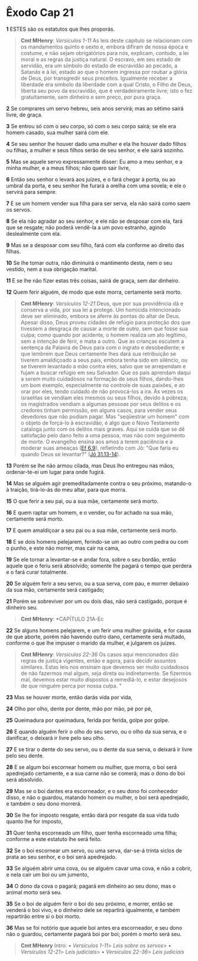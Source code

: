 # Êxodo Cap 21

**1** 	ESTES são os estatutos que lhes proporás.

> **Cmt MHenry**: *Versículos 1-11* As leis deste capítulo se relacionam com os mandamentos quinto e sexto e, embora difiram de nossa época e costume, e não sejam obrigatórios para nós, explicam, contudo, a lei moral e as regras da justiça natural. O escravo, em seu estado de servidão, era um símbolo do estado de escravidão ao pecado, a Satanás e à lei, estado ao que o homem ingressa por roubar a glória de Deus, por transgredir seus preceitos. Igualmente receber a liberdade era símbolo da liberdade com a qual Cristo, o Filho de Deus, liberta seu povo da escravidão, que é verdadeiramente livre; isto o fez gratuitamente, sem dinheiro e sem preço, por pura graça.

**2** 	Se comprares um servo hebreu, seis anos servirá; mas ao sétimo sairá livre, de graça.

**3** 	Se entrou só com o seu corpo, só com o seu corpo sairá; se ele era homem casado, sua mulher sairá com ele.

**4** 	Se seu senhor lhe houver dado uma mulher e ela lhe houver dado filhos ou filhas, a mulher e seus filhos serão de seu senhor, e ele sairá sozinho.

**5** 	Mas se aquele servo expressamente disser: Eu amo a meu senhor, e a minha mulher, e a meus filhos; não quero sair livre,

**6** 	Então seu senhor o levará aos juízes, e o fará chegar à porta, ou ao umbral da porta, e seu senhor lhe furará a orelha com uma sovela; e ele o servirá para sempre.

**7** 	E se um homem vender sua filha para ser serva, ela não sairá como saem os servos.

**8** 	Se ela não agradar ao seu senhor, e ele não se desposar com ela, fará que se resgate; não poderá vendê-la a um povo estranho, agindo deslealmente com ela.

**9** 	Mas se a desposar com seu filho, fará com ela conforme ao direito das filhas.

**10** 	Se lhe tomar outra, não diminuirá o mantimento desta, nem o seu vestido, nem a sua obrigação marital.

**11** 	E se lhe não fizer estas três coisas, sairá de graça, sem dar dinheiro.

**12** 	Quem ferir alguém, de modo que este morra, certamente será morto.

> **Cmt MHenry**: *Versículos 12-21* Deus, que por sua providência dá e conserva a vida, por sua lei a protege. Um homicida intencionado deve ser eliminado, embora se aferre às pontas do altar de Deus. Apesar disso, Deus proveu cidades de refúgio para proteção dos que tivessem a desgraça de causar a morte de outro, sem que fosse sua culpa; como quando por acidente, o homem realiza um ato legítimo, sem a intenção de ferir, e mata a outro. Que as crianças escutem a sentença da Palavra de Deus para com o ingrato e desobediente; e que lembrem que Deus certamente lhes dará sua retribuição se tiverem amaldiçoado a seus pais, embora tenha sido em silêncio, ou se tiverem levantado a mão contra eles, salvo que se arrependam e fujam a buscar refúgio em seu Salvador. Que os pais aprendam daqui a serem muito cuidadosos na formação de seus filhos, dando-lhes um bom exemplo, especialmente no controle de suas paixões, e ao orar por eles, tendo cuidado de não provocá-los a ira. Às vezes os israelitas se vendiam eles mesmos ou seus filhos, devido à pobreza; os magistrados vendiam a algumas pessoas por seus delitos e os credores tinham permissão, em alguns casos, para vender seus devedores que não podiam pagar. Mas "seqüestrar um homem" com o objeto de forçá-lo à escravidão, é algo que o Novo Testamento cataloga junto com os delitos mais graves. Aqui se cuida que se dê satisfação pelo dano feito a uma pessoa, mas não com seguimento de morte. O evangelho ensina aos amos a terem paciência e a moderar suas ameaças ([Ef 6.9](../49N-Ef/06.md#9)), refletindo com Jó: "Que faria eu quando Deus se levantar?" ([Jó 31.13-14](../18A-Jo/31.md#13)).

**13** 	Porém se lhe não armou cilada, mas Deus lho entregou nas mãos, ordenar-te-ei um lugar para onde fugirá.

**14** 	Mas se alguém agir premeditadamente contra o seu próximo, matando-o à traição, tirá-lo-ás do meu altar, para que morra.

**15** 	O que ferir a seu pai, ou a sua mãe, certamente será morto.

**16** 	E quem raptar um homem, e o vender, ou for achado na sua mão, certamente será morto.

**17** 	E quem amaldiçoar a seu pai ou a sua mãe, certamente será morto.

**18** 	E se dois homens pelejarem, ferindo-se um ao outro com pedra ou com o punho, e este não morrer, mas cair na cama,

**19** 	Se ele tornar a levantar-se e andar fora, sobre o seu bordão, então aquele que o feriu será absolvido; somente lhe pagará o tempo que perdera e o fará curar totalmente.

**20** 	Se alguém ferir a seu servo, ou a sua serva, com pau, e morrer debaixo da sua mão, certamente será castigado;

**21** 	Porém se sobreviver por um ou dois dias, não será castigado, porque é dinheiro seu.

> **Cmt MHenry**: *CAPÍTULO 21A-Ec

**22** 	Se alguns homens pelejarem, e um ferir uma mulher grávida, e for causa de que aborte, porém não havendo outro dano, certamente será multado, conforme o que lhe impuser o marido da mulher, e julgarem os juízes.

> **Cmt MHenry**: *Versículos 22-36* Os casos aqui mencionados dão regras de justiça vigentes, então e agora, para decidir assuntos similares. Estas leis nos ensinam que devemos ser muito cuidadosos de não fazermos mal algum, seja direta ou indiretamente. Se fizermos mal, devemos estar muito dispostos a remediá-lo, e estar desejosos de que ninguém perca por nossa culpa. "

**23** 	Mas se houver morte, então darás vida por vida,

**24** 	Olho por olho, dente por dente, mão por mão, pé por pé,

**25** 	Queimadura por queimadura, ferida por ferida, golpe por golpe.

**26** 	E quando alguém ferir o olho do seu servo, ou o olho da sua serva, e o danificar, o deixará ir livre pelo seu olho.

**27** 	E se tirar o dente do seu servo, ou o dente da sua serva, o deixará ir livre pelo seu dente.

**28** 	E se algum boi escornear homem ou mulher, que morra, o boi será apedrejado certamente, e a sua carne não se comerá; mas o dono do boi será absolvido.

**29** 	Mas se o boi dantes era escorneador, e o seu dono foi conhecedor disso, e não o guardou, matando homem ou mulher, o boi será apedrejado, e também o seu dono morrerá.

**30** 	Se lhe for imposto resgate, então dará por resgate da sua vida tudo quanto lhe for imposto,

**31** 	Quer tenha escorneado um filho, quer tenha escorneado uma filha; conforme a este estatuto lhe será feito.

**32** 	Se o boi escornear um servo, ou uma serva, dar-se-á trinta siclos de prata ao seu senhor, e o boi será apedrejado.

**33** 	Se alguém abrir uma cova, ou se alguém cavar uma cova, e não a cobrir, e nela cair um boi ou um jumento,

**34** 	O dono da cova o pagará; pagará em dinheiro ao seu dono, mas o animal morto será seu.

**35** 	Se o boi de alguém ferir o boi do seu próximo, e morrer, então se venderá o boi vivo, e o dinheiro dele se repartirá igualmente, e também repartirão entre si o boi morto.

**36** 	Mas se foi notório que aquele boi antes era escorneador, e seu dono não o guardou, certamente pagará boi por boi; porém o morto será seu.


> **Cmt MHenry** Intro: *• Versículos 1-11*> *Leis sobre os servos*> *• Versículos 12-21*> *Leis judiciais*> *• Versículos 22-36*> *Leis judiciais*
